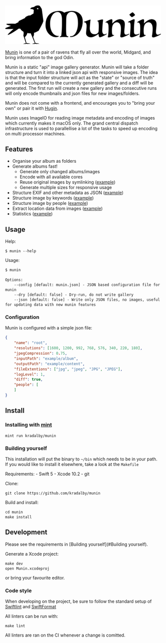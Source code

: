 ![Munin](assets/munin_black.svg)

[Munin](https://en.wikipedia.org/wiki/Huginn_and_Muninn) is one of a pair of ravens that fly all over the world, Midgard, and bring information to the god Odin.

Munin is a static "api" image gallery generator. Munin will take a folder structure and turn it into a linked json api with responsive images. The idea is that the input folder structure will act as the "state" or "source of truth" and will be compared to the currently generated gallery and a diff will be generated. The first run will create a new gallery and the consecutive runs will only encode thumbnails and json files for new images/folders.

Munin does not come with a frontend, and encourages you to "bring your own" or pair it with [Hugin](https://github.com/kradalby/hugin).

Munin uses ImageIO for reading image metadata and encoding of images which currently makes it macOS only. The grand central dispatch infrastructure is used to parallellise a lot of the tasks to speed up encoding on multi processor machines.


## Features

- Organise your album as folders
- Generate albums fast!
    - Generate only changed albums/images
    - Encode with all available cores
    - Reuse original images by symlinking ([example]())
    - Generate multiple sizes for responsive usage
- Structure EXIF and other metadata as JSON ([example]())
- Structure image by keywords ([example]())
- Structure image by people ([example]())
- Extract location data from images ([example]())
- Statistics ([example]())

## Usage

Help:

    $ munin --help

Usage:

    $ munin

    Options:
        --config [default: munin.json] - JSON based configuration file for munin
        --dry [default: false] - Dry-run, do not write gallery
        --json [default: false] - Write only JSON files, no images, useful for updating data with new munin features


### Configuration
Munin is configured with a simple json file:

```json
{
    "name": "root",
    "resolutions": [1600, 1200, 992, 768, 576, 340, 220, 180],
    "jpegCompression": 0.75,
    "inputPath": "example/album",
    "outputPath": "example/content",
    "fileExtentions": ["jpg", "jpeg", "JPG", "JPEG"],
    "logLevel": 1,
    "diff": true,
    "people": [
    ]
}
```


## Install

### Installing with [mint](https://github.com/yonaskolb/Mint)

    mint run kradalby/munin

### Building yourself
This installation will put the binary to `~/bin` which needs to be in your path. If you would like to install it elsewhere, take a look at the `Makefile`

Requirements:
    - Swift 5
    - Xcode 10.2
    - git

Clone:

    git clone https://github.com/kradalby/munin

Build and install:

    cd munin
    make install


## Development
Please see the requirements in [Building yourself](#Building yourself).

Generate a Xcode project:

    make dev
    open Munin.xcodeproj

or bring your favourite editor.

### Code style
When developing on the project, be sure to follow the standard setup of [Swiftlint](https://github.com/realm/SwiftLint) and [SwiftFormat](https://github.com/nicklockwood/SwiftFormat)

All linters can be run with:

    make lint

All linters are ran on the CI whenever a change is comitted.
